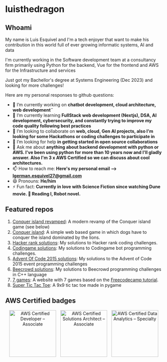 # luisthedragon

## Whoami

My name is Luis Esquivel and I'm a tech enjoyer that want to make his contribution in this world full of ever growing informatic systems, AI and data

I'm currently working in the Software development team at a consultancy firm primarily using Python for the backend, Vue for the frontend and AWS for the Infrastructure and services

Just got my Bachellor's degree at Systems Engineering (Dec 2023) and looking for more challenges!

Here are my personal responses to github questions:

- 🔭 I’m currently working on **chatbot development, cloud architecture, web development¨**
- 🌱 I’m currently learning **FullStack web development (Nextjs), DSA, AI development, cybersecurity, and constantly trying to improve my code quality following best practices**
- 👯 I’m looking to collaborate on **web, cloud, Gen AI projects, also I'm looking for some Hackathons or coding challenges to participate in**
- 🤔 I’m looking for help **in getting started in open source collaborations**
- 💬 Ask me about **anything about backend development with python or AWS. I've been using python for more than 10 years now and I'll gladly answer. Also I'm 3 x AWS Certified so we can discuss about cool architectures.**
- 📫 How to reach me: **Here's my personal email --> <lgerman.esquivel27@gmail.com>**
- 😄 Pronouns: **He/him**
- ⚡ Fun fact: **Currently in love with Science Fiction since watching Dune movie. 📖 Reading I, Robot novel.**

## Featured repos

1. [Conquer island revamped](https://github.com/luisthedragon/conquer-island-revamped): A modern revamp of the Conquer island game (see below)
2. [Conquer island](https://github.com/luisthedragon/conquer-island): A simple web based game in which dogs have to conquer the island dominated by the lions.
3. [Hacker rank solutions](https://github.com/luisthedragon/hackerrank-solutions): My solutions to Hacker rank coding challenges.
4. [Codingame solutions](https://github.com/luisthedragon/codingame-solutions): My solutions to Codingame bot programming challenges.
5. [Advent Of Code 2015 solutions](https://github.com/luisthedragon/adventofcode2015): My solutions to the Advent of Code 2015 event programming challenges
6. [Beecrowd solutions](https://github.com/luisthedragon/beecrowd-solutions): My solutions to Beecrowd programming challenges in C++ language
7. [7 games](https://github.com/luisthedragon/7games): A website with 7 games based on the [Freecodecamp tutorial](https://www.youtube.com/watch?v=ec8vSKJuZTk).
8. [Super Tic Tac Toe](https://github.com/luisthedragon/SuperTicTacToe): A 9x9 tic tac toe made in pygame

## AWS Certified badges

<div align="center">
    <a href="https://www.credly.com/badges/f5a9f64e-e323-448f-b35c-c641d01768e8/public_url"><img src="https://github.com/luisthedragon/luisthedragon/assets/35470433/627dd665-d428-48e7-9ab1-85d85f07f511" alt="AWS Certified Developer – Associate" style="width:150px; margin: 0 5px;" /></a>
    <a href="https://www.credly.com/badges/45c071c6-0cf0-4658-acee-6b13034974b0/public_url"><img src="https://github.com/luisthedragon/luisthedragon/assets/35470433/13513bb0-1593-40e7-a206-98a8970c46c2" alt="AWS Certified Solutions Architect – Associate" style=" width:150px; margin: 0 5px;" /></a>
    <a href="https://www.credly.com/badges/5f49b00e-8498-49dd-ba9d-dfdcefe16bb3/public_url"><img src="https://github.com/luisthedragon/luisthedragon/assets/35470433/a1ec2fac-313a-4212-839a-95e5e681f6d6" alt="AWS Certified Data Analytics – Specialty" style="width:150px; margin: 0 5px;" /></a>
</div>
